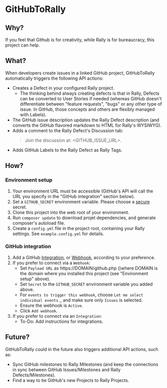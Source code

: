 # GitHubToRally

## Why?
If you feel that Github is for creativity, while Rally is for bureaucracy, this
 project can help.

## What?
When developers create issues in a linked GitHub project, GitHubToRally
 automatically triggers the following API actions:
 - Creates a Defect in your configured Rally project.
    - The thinking behind always creating defects is that in Rally, Defects
      can be converted to User Stories if needed (whereas GitHub doesn't
      differentiate between "feature requests", "bugs" or any other type of
      issue. In GitHub, those concepts and others are flexibly managed with
      Labels).
 - The GitHub issue description updates the Rally Defect description (and
   converts the GitHub flavored markdown to HTML for Rally's WYSIWYG).
 - Adds a comment to the Rally Defect's Discussion tab:
   > Join the discussion at: <GITHUB_ISSUE_URL>.
 - Adds GitHub Labels to the Rally Defect as Rally Tags.


## How?

### Environment setup
1. Your environment URL must be accessible (GitHub's API will call the URL you
   specify in the "GitHub integration" section below).
2. Set a `GITHUB_SECRET` environment variable. Please choose a
   [secure](https://developer.github.com/webhooks/securing/#setting-your-secret-token)
   secret.
3. Clone this project into the web root of your environment.
4. Run `composer update` to download projet dependencies, and generate
   composer's autoload file.
5. Create a `config.yml` file in the project root, containing your Rally
   settings. See `example.config.yml` for details.

### GitHub integration
1. Add a GitHub
   [Integration](https://developer.github.com/early-access/integrations/creating-an-integration/),
   or [Webhook](https://developer.github.com/webhooks/), according to your preference.
2. If you prefer to connect via a `Webhook`:
   - Set `Payload URL` as https://DOMAIN/github.php ()where DOMAIN is the
     domain where you installed this project (see "Environment setup" above).
   - Set `Secret` to the `GITHUB_SECRET` environment variable you added above.
   - For `events to trigger this webhook`, choose `Let me select individual
     events.`, and make sure only `Issues` is selected.
   - Ensure the webhook is `Active`.
   - Click `Add webhook`.
3. If you prefer to connect via an `Integration`:
   - To-Do: Add instructions for integrations.

## Future?
GitHubToRally could in the future also triggers additional API actions, such
 as:
 - Sync GitHub milestones to Rally Milestones (and keep the connections in sync
   between GitHub Issues/Milestones and Rally Defects/Milestones).
 - Find a way to tie GitHub's new Projects to Rally Projects.
